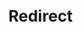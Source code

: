 ﻿---
layout: src/layouts/Redirect.astro
title: Redirect
redirect: https://octopus.com/docs/packaging-applications/build-servers/continua-ci
pubDate:  2023-01-01
navSearch: false
navSitemap: false
navMenu: false
---
